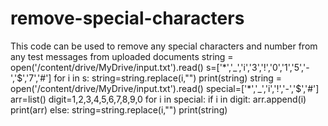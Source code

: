 # remove-special-characters
This code can be used to remove any special characters and number from any test messages from uploaded documents
string = open('/content/drive/MyDrive/input.txt').read()
s=['*','_','i','3','!','0','1','5','-','$','7','#']
for i in s:
    string=string.replace(i,"")
print(string)
string = open('/content/drive/MyDrive/input.txt').read()
special=['*','_','i','!','-','$','#']
arr=list()
digit=1,2,3,4,5,6,7,8,9,0
for i in special:
  if i in digit:
      arr.append(i)
      print(arr)
  else:
      string=string.replace(i,"")
print(string)
